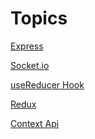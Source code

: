 # Topics

<a href="./topics/ExpressJS/readme.md">Express</a>

<a href="./topics/Socket.io/readme.md">Socket.io</a>

<a href="./topics/useReducer/readme.md">useReducer Hook</a>

<a href="./topics/Redux/readme.md">Redux</a>

<a href="./topics/Context Api/readme.md">Context Api</a>
